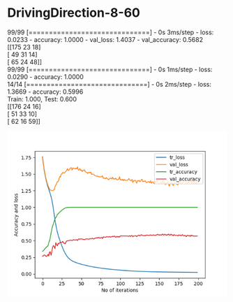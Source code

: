 # DrivingDirection-8-60

99/99 [==============================] - 0s 3ms/step - loss: 0.0233 - accuracy: 1.0000 - val_loss: 1.4037 - val_accuracy: 0.5682  <br/>
[[175  23  18]    <br/>
 [ 49  31  14]    <br/>
 [ 65  24  48]]   <br/>
99/99 [==============================] - 0s 1ms/step - loss: 0.0290 - accuracy: 1.0000     <br/>
14/14 [==============================] - 0s 2ms/step - loss: 1.3669 - accuracy: 0.5996     <br/>
Train: 1.000, Test: 0.600    <br/>
[[176  24  16]               <br/> 
 [ 51  33  10]               <br/>
 [ 62  16  59]]              <br/> 

 ![Screenshot](accuracy_60_Participants_5_conv_3_layers.png)
